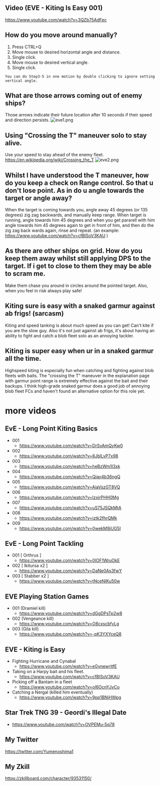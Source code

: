 ## Video (EVE - Kiting Is Easy 001)
https://www.youtube.com/watch?v=3QZb75AdFec

## How do you move around manually?
1) Press CTRL+Q
2) Move mouse to desired horizontal angle and distance.
3) Single click.
4) Move mouse to desired vertical angle.
5) Single click.
```
You can do Step3-5 in one motion by double clicking to ignore setting vertical angle.
```

## What are those arrows coming out of enemy ships?
Those arrows indicate their future location after 10 seconds if their speed and direction persists.
![eve1.png](https://i.imgur.com/tx2RvL8.png)

## Using "Crossing the T" maneuver solo to stay alive.
Use your speed to stay ahead of the enemy fleet.
https://en.wikipedia.org/wiki/Crossing_the_T
![eve2.png](https://i.imgur.com/LZZae8c.png)

## Whilst I have understood the T maneuver, how do you keep a check on Range control. So that u don't lose point. As in do u angle towards the target or angle away? 
When the target is coming towards you, angle away 45 degrees (or 135 degrees) zig zag backwards, and manually keep range. When target is running, angle towards him 45 degrees and when you get pararell with him angle towards him 45 degrees again to get in front of him, and then do the zig zag back wards again, rinse and repeat. (an example: https://www.youtube.com/watch?v=cfBISoV3KAU )



## As there are other ships on grid. How do you keep them away whilst still applying DPS to the target. If i get to close to them they may be able to scram me.
Make them chase you around in circles around the pointed target.  Also, when you feel in risk always play safe!

## Kiting sure is easy with a snaked garmur against ab frigs! (sarcasm)
Kiting and speed tanking is about much speed as you can get! Can't kite if you are the slow guy.
Also it's not just against ab frigs, it's about having an ability to fight and catch a blob fleet solo as an annoying tackler.

## Kiting is super easy when ur in a snaked garmur all the time. 
Highspeed kiting is especially fun when catching and fighting against blob fleets with baits.
The "crossing the T" maneuver in the explanation page with garmur point range is extremely effective against the bait and their backups.
I think high-grade snaked garmur does a good job of annoying blob fleet FCs and haven't found an alternative option for this role yet.

# more videos 
## EvE - Long Point Kiting Basics 
- 001
  - https://www.youtube.com/watch?v=DrSvAmQyKw0
- 002
  - https://www.youtube.com/watch?v=8JblLvP7x98
- 003
  - https://www.youtube.com/watch?v=heBzWm1I3xk
- 004
  - https://www.youtube.com/watch?v=Qjay4b36ngQ
- 005
  - https://www.youtube.com/watch?v=AiaVszGT8VQ
- 006
  - https://www.youtube.com/watch?v=lzxjrPHH0Mg
- 007
  - https://www.youtube.com/watch?v=uS75JSQkMtA
- 008
  - https://www.youtube.com/watch?v=iztk2fhrQMk
- 009
  - https://www.youtube.com/watch?v=0wekM9jUG5I

## EvE - Long Point Tackling
- 001 [ Orthrus ]
  - https://www.youtube.com/watch?v=0lOF1WruOkE
- 002 [ Ikitursa x2 ]
  - https://www.youtube.com/watch?v=DaNe0As3fwY
- 003 [ Stabber x2 ]
  - https://www.youtube.com/watch?v=tNceNIKu50w

## EVE Playing Station Games
- 001 (Dramiel kill)
  - https://www.youtube.com/watch?v=dGgDPsTp2w8
- 002 (Vengeance kill)
  - https://www.youtube.com/watch?v=O8cxscbfyLg
- 003 (Gila kill)
  - https://www.youtube.com/watch?v=-pK3YXYceQ8
  
## EVE - Kiting is Easy 
- Fighting Hurricane and Cynabal
  - https://www.youtube.com/watch?v=eGynewrjtfE
- Taking on a Harpy bait and his fleet.
  - https://www.youtube.com/watch?v=cfBISoV3KAU
- Picking off a Bantam in a fleet
  - https://www.youtube.com/watch?v=ol6OcnYJvCo
- Catching a Nergal (killed him eventually)
  - https://www.youtube.com/watch?v=9pp1BNjHWpg
  
## Star Trek TNG 39 - Geordi's Illegal Date
- https://www.youtube.com/watch?v=OVPEMu-5q78

## My Twitter
https://twitter.com/Yumenoshima1

## My Zkill
https://zkillboard.com/character/93531150/
